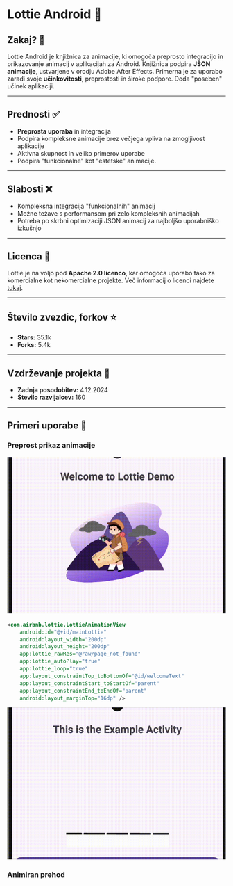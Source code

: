 # Lottie Android 🎨

## Zakaj? 🤔
Lottie Android je knjižnica za animacije, ki omogoča preprosto integracijo in prikazovanje animacij v aplikacijah za Android. Knjižnica podpira **JSON animacije**, ustvarjene v orodju Adobe After Effects. Primerna je za uporabo zaradi svoje **učinkovitosti**, preprostosti in široke podpore. Doda "poseben" učinek aplikaciji.

---

## Prednosti ✅
- **Preprosta uporaba** in integracija
- Podpira kompleksne animacije brez večjega vpliva na zmogljivost aplikacije
- Aktivna skupnost in veliko primerov uporabe
- Podpira "funkcionalne" kot "estetske" animacije.

---

## Slabosti ❌
- Kompleksna integracija "funkcionalnih" animacij
- Možne težave s performansom pri zelo kompleksnih animacijah
- Potreba po skrbni optimizaciji JSON animacij za najboljšo uporabniško izkušnjo

---

## Licenca 📜
Lottie je na voljo pod **Apache 2.0 licenco**, kar omogoča uporabo tako za komercialne kot nekomercialne projekte. Več informacij o licenci najdete [tukaj](https://github.com/airbnb/lottie-android/blob/master/LICENSE).

---

## Število zvezdic, forkov ⭐
- **Stars:** 35.1k
- **Forks:** 5.4k

---

## Vzdrževanje projekta 🔧
- **Zadnja posodobitev:** 4.12.2024
- **Število razvijalcev:** 160

---

## Primeri uporabe 📂
### Preprost prikaz animacije
![Demo GIF](gifs/FNF_animation.gif)
```xml
<com.airbnb.lottie.LottieAnimationView
    android:id="@+id/mainLottie"
    android:layout_width="200dp"
    android:layout_height="200dp"
    app:lottie_rawRes="@raw/page_not_found"
    app:lottie_autoPlay="true"
    app:lottie_loop="true"
    app:layout_constraintTop_toBottomOf="@id/welcomeText"
    app:layout_constraintStart_toStartOf="parent"
    app:layout_constraintEnd_toEndOf="parent"
    android:layout_marginTop="16dp" />
```

![Demo GIF](gifs/game.gif)

### Animiran prehod 
